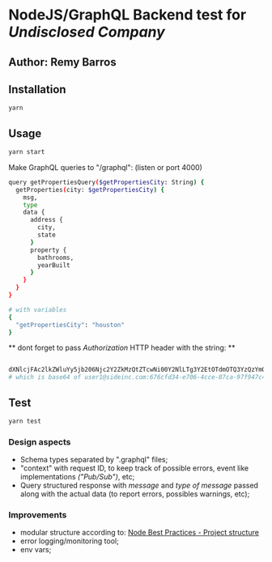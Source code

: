 # NodeJS/GraphQL Backend test for *Undisclosed Company*

## Author: Remy Barros

## Installation

```bash
yarn
```

## Usage

```bash
yarn start
```

Make GraphQL queries to "/graphql": (listen or port 4000)

```bash
query getPropertiesQuery($getPropertiesCity: String) {
  getProperties(city: $getPropertiesCity) {
    msg,
    type
    data {
      address {
        city,
        state
      }
      property {
        bathrooms,
        yearBuilt
      }
    }
  }
}

# with variables
{
  "getPropertiesCity": "houston"
}
```

** dont forget to pass *Authorization* HTTP header with the string:  **

```bash

dXNlcjFAc2lkZWluYy5jb206Njc2Y2ZkMzQtZTcwNi00Y2NlLTg3Y2EtOTdmOTQ3YzQzYmQ0
# which is base64 of user1@sideinc.com:676cfd34-e706-4cce-87ca-97f947c43bd4
```

## Test

```bash
yarn test
```



### Design aspects

- Schema types separated by ".graphql" files;
- "context" with request ID, to keep track of possible errors, event like implementations *("Pub/Sub")*, etc;
- Query structured response with *message* and *type of message* passed along with the actual data (to report errors, possibles warnings, etc);


### Improvements

- modular structure according to: [Node Best Practices - Project structure](https://github.com/goldbergyoni/nodebestpractices/blob/master/sections/projectstructre/breakintcomponents.md)
- error logging/monitoring tool;
- env vars;